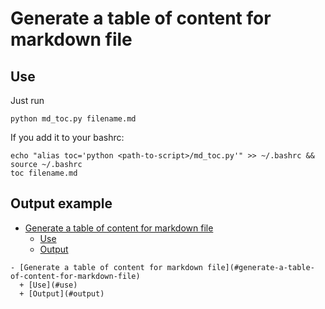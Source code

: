# Generate a table of content for markdown file
## Use
Just run
```
python md_toc.py filename.md
```

If you add it to your bashrc:
```
echo "alias toc='python <path-to-script>/md_toc.py'" >> ~/.bashrc && source ~/.bashrc
toc filename.md
```

## Output example

- [Generate a table of content for markdown file](#generate-a-table-of-content-for-markdown-file)
  + [Use](#use)
  + [Output](#output)


```
- [Generate a table of content for markdown file](#generate-a-table-of-content-for-markdown-file)
  + [Use](#use)
  + [Output](#output)
```
